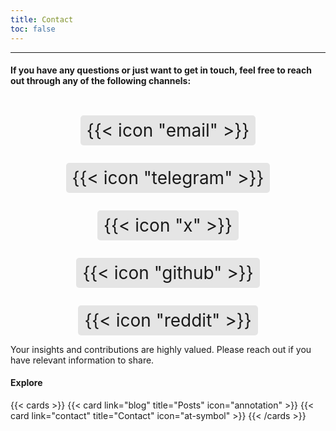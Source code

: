 ```yaml
---
title: Contact
toc: false
---
```

---


<style>
  .icon-link {
    text-decoration: none;
    font-size: 2em;
    margin: 0 10px;
    margin-top: 1em;
    background-color: rgba(128, 128, 128, 0.2);
    padding: 10px;
    border-radius: 5px;
    display: inline-block;
    line-height: 1;
    color: inherit;
    transition: background-color 0.3s, color 0.3s;
  }

  .icon-link:hover {
    background-color: rgba(128, 128, 128, 0.4); /* Darker background on hover */
    color: #000; /* Change icon color on hover */
  }
</style>


#### If you have any questions or just want to get in touch, feel free to reach out through any of the following channels:


<div style="text-align: center;">
  <a href="mailto:irgfw@proton.me" class="icon-link">
    {{< icon "email" >}}
  </a>
  <a href="https://t.me/irgfw" class="icon-link">
    {{< icon "telegram" >}}
  </a>
  <a href="https://x.com/ir_gfw" class="icon-link">
    {{< icon "x" >}}
  </a>
  <a href="https://github.com/irgfw" class="icon-link">
    {{< icon "github" >}}
  </a>
  <a href="https://www.reddit.com/r/irgfw" class="icon-link">
    {{< icon "reddit" >}}
  </a>
</div>

Your insights and contributions are highly valued. Please reach out if you have relevant information to share.

#### Explore

{{< cards >}}
  {{< card link="blog" title="Posts" icon="annotation" >}}
  {{< card link="contact" title="Contact" icon="at-symbol" >}}
{{< /cards >}}